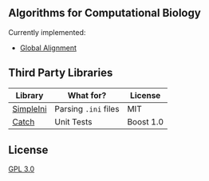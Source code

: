 ## Algorithms for Computational Biology

Currently implemented:

- [Global Alignment](docs/GlobalAlignment.md) 



## Third Party Libraries


|Library   	| What for?   	| License   	|
|---	|---	|---	|
|[SimpleIni](https://github.com/brofield/simpleini)   	|  Parsing `.ini` files 	| MIT   	|
|[Catch](https://github.com/philsquared/Catch)   	|  Unit Tests 	| Boost 1.0  	|





## License

[GPL 3.0](LICENSE)